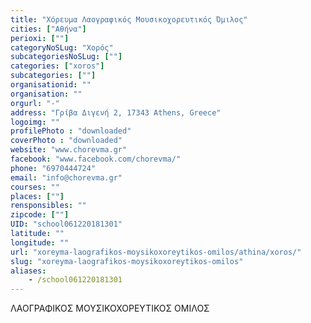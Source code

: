 ```yaml
---
title: "Χόρευμα Λαογραφικός Μουσικοχορευτικός Όμιλος"
cities: ["Αθήνα"]
perioxi: [""]
categoryNoSLug: "Χορός"
subcategoriesNoSLug: [""]
categories: ["xoros"]
subcategories: [""]
organisationid: ""
organisation: ""
orgurl: "-"
address: "Γρίβα Διγενή 2, 17343 Athens, Greece"
logoimg: ""
profilePhoto : "downloaded"
coverPhoto : "downloaded"
website: "www.chorevma.gr"
facebook: "www.facebook.com/chorevma/"
phone: "6970444724"
email: "info@chorevma.gr"
courses: ""
places: [""]
rensponsibles: ""
zipcode: [""]
UID: "school061220181301"
latitude: ""
longitude: ""
url: "xoreyma-laografikos-moysikoxoreytikos-omilos/athina/xoros/"
slug: "xoreyma-laografikos-moysikoxoreytikos-omilos"
aliases:
    - /school061220181301
---
```





ΛΑΟΓΡΑΦΙΚΟΣ ΜΟΥΣΙΚΟΧΟΡΕΥΤΙΚΟΣ ΟΜΙΛΟΣ